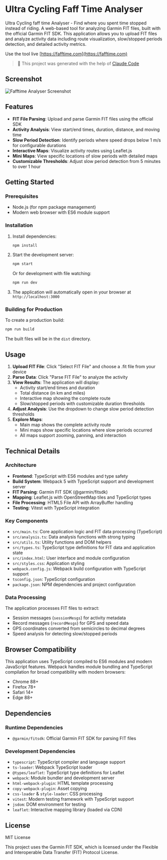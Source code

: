 # Ultra Cycling Faff Time Analyser

Ultra Cycling faff time Analyser - Find where you spent time stopped instead of riding. A web-based tool for analyzing Garmin FIT files, built with the official Garmin FIT SDK. This application allows you to upload FIT files and analyze activity data including route visualization, slow/stopped periods detection, and detailed activity metrics.

Use the tool live [https://fafftime.com](https://fafftime.com)

> 🤖 This project was generated with the help of [Claude Code](https://claude.ai/code)

## Screenshot

![Fafftime Analyser Screenshot](src/screenshot.png)

## Features

- **FIT File Parsing**: Upload and parse Garmin FIT files using the official SDK
- **Activity Analysis**: View start/end times, duration, distance, and moving time
- **Slow Period Detection**: Identify periods where speed drops below 1 m/s for configurable durations
- **Interactive Maps**: Visualize activity routes using Leaflet.js
- **Mini Maps**: View specific locations of slow periods with detailed maps
- **Customizable Thresholds**: Adjust slow period detection from 5 minutes to over 1 hour

## Getting Started

### Prerequisites

- Node.js (for npm package management)
- Modern web browser with ES6 module support

### Installation

1. Install dependencies:
   ```bash
   npm install
   ```

2. Start the development server:
   ```bash
   npm start
   ```
   
   Or for development with file watching:
   ```bash
   npm run dev
   ```

3. The application will automatically open in your browser at `http://localhost:3000`

### Building for Production

To create a production build:
```bash
npm run build
```

The built files will be in the `dist` directory.

## Usage

1. **Upload FIT File**: Click "Select FIT File" and choose a .fit file from your device
2. **Parse Data**: Click "Parse FIT File" to analyze the activity
3. **View Results**: The application will display:
   - Activity start/end times and duration
   - Total distance (in km and miles)
   - Interactive map showing the complete route
   - Slow/stopped periods with customizable duration thresholds
4. **Adjust Analysis**: Use the dropdown to change slow period detection thresholds
5. **Explore Maps**: 
   - Main map shows the complete activity route
   - Mini maps show specific locations where slow periods occurred
   - All maps support zooming, panning, and interaction

## Technical Details

### Architecture

- **Frontend**: TypeScript with ES6 modules and type safety
- **Build System**: Webpack 5 with TypeScript support and development server
- **FIT Parsing**: Garmin FIT SDK (@garmin/fitsdk)
- **Mapping**: Leaflet.js with OpenStreetMap tiles and TypeScript types
- **File Processing**: HTML5 File API with ArrayBuffer handling
- **Testing**: Vitest with TypeScript integration

### Key Components

- `src/main.ts`: Core application logic and FIT data processing (TypeScript)
- `src/analysis.ts`: Data analysis functions with strong typing
- `src/utils.ts`: Utility functions and DOM helpers
- `src/types.ts`: TypeScript type definitions for FIT data and application state
- `src/index.html`: User interface and module configuration
- `src/styles.css`: Application styling
- `webpack.config.js`: Webpack build configuration with TypeScript support
- `tsconfig.json`: TypeScript configuration
- `package.json`: NPM dependencies and project configuration

### Data Processing

The application processes FIT files to extract:
- Session messages (`sessionMesgs`) for activity metadata
- Record messages (`recordMesgs`) for GPS and speed data
- GPS coordinates converted from semicircles to decimal degrees
- Speed analysis for detecting slow/stopped periods

## Browser Compatibility

This application uses TypeScript compiled to ES6 modules and modern JavaScript features. Webpack handles module bundling and TypeScript compilation for broad compatibility with modern browsers:
- Chrome 88+
- Firefox 78+
- Safari 14+
- Edge 88+

## Dependencies

### Runtime Dependencies
- `@garmin/fitsdk`: Official Garmin FIT SDK for parsing FIT files

### Development Dependencies
- `typescript`: TypeScript compiler and language support
- `ts-loader`: Webpack TypeScript loader
- `@types/leaflet`: TypeScript type definitions for Leaflet
- `webpack`: Module bundler and development server
- `html-webpack-plugin`: HTML template processing
- `copy-webpack-plugin`: Asset copying
- `css-loader` & `style-loader`: CSS processing
- `vitest`: Modern testing framework with TypeScript support
- `jsdom`: DOM environment for testing
- `leaflet`: Interactive mapping library (loaded via CDN)

## License

MIT License

This project uses the Garmin FIT SDK, which is licensed under the Flexible and Interoperable Data Transfer (FIT) Protocol License.
